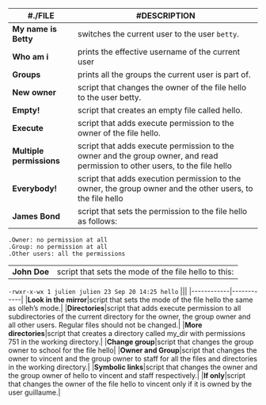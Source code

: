 |#./FILE|#DESCRIPTION      |
|------------|------------|
|**My name is Betty**|switches the current user to the user `betty`.|
|**Who am i**|prints the effective username of the current user|
|**Groups**|prints all the groups the current user is part of.|
|**New owner**|script that changes the owner of the file hello to the user betty.|
|**Empty!**|script that creates an empty file called hello.|
|**Execute**|script that adds execute permission to the owner of the file hello.|
|**Multiple permissions**|script that adds execute permission to the owner and the group owner, and read permission to other users, to the file hello|
|**Everybody!**|script that adds execution permission to the owner, the group owner and the other users, to the file hello|
|**James Bond**|script that sets the permission to the file hello as follows:|

    .Owner: no permission at all
    .Group: no permission at all
    .Other users: all the permissions
|||
|------------|------------| 
|**John Doe**|script that sets the mode of the file hello to this:|

`-rwxr-x-wx 1 julien julien 23 Sep 20 14:25 hello`
|||
|------------|------------|
|**Look in the mirror**|script that sets the mode of the file hello the same as olleh’s mode.|
|**Directories**|script that adds execute permission to all subdirectories of the current directory for the owner, the group owner and all other users. Regular files should not be changed.|
|**More directories**|script that creates a directory called my_dir with permissions 751 in the working directory.|
|**Change group**|script that changes the group owner to school for the file hello|
|**Owner and Group**|script that changes the owner to vincent and the group owner to staff for all the files and directories in the working directory.|
|**Symbolic links**|script that changes the owner and the group owner of hello to vincent and staff respectively.|
|**If only**|script that changes the owner of the file hello to vincent only if it is owned by the user guillaume.|



